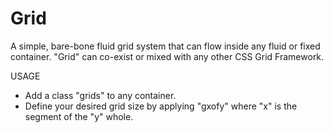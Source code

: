# Grid

A simple, bare-bone fluid grid system that can flow inside any fluid or fixed container.
"Grid" can co-exist or mixed with any other CSS Grid Framework.

USAGE

* Add a class "grids" to any container.
* Define your desired grid size by applying "gxofy" where "x" is the segment of the "y" whole.